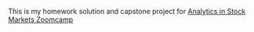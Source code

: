This is my homework solution and capstone project for [Analytics in Stock Markets Zoomcamp](https://github.com/DataTalksClub/stock-markets-analytics-zoomcamp)

